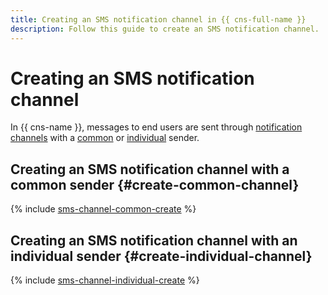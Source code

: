 ```yaml
---
title: Creating an SMS notification channel in {{ cns-full-name }}
description: Follow this guide to create an SMS notification channel.
---
```


# Creating an SMS notification channel

In {{ cns-name }}, messages to end users are sent through [notification channels](../../concepts/index.md#channels) with a [common](../../concepts/sms.md#common-sender) or [individual](../../concepts/sms.md#individual-sender) sender.


## Creating an SMS notification channel with a common sender {#create-common-channel}

{% include [sms-channel-common-create](../../../_includes/notifications/sms-channel-common-create.md) %}


## Creating an SMS notification channel with an individual sender {#create-individual-channel}

{% include [sms-channel-individual-create](../../../_includes/notifications/sms-channel-individual-create.md) %}